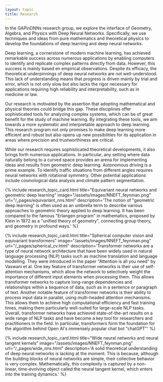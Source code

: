 ```yaml
---
layout: topic
title: Research
---
```


In the GAPinDNNs research group, we explore the interface of Geometry, Algebra,
and Physics with Deep Neural Networks. Specifically, we use techniques and
ideas from pure mathematics and theoretical physics to develop the foundations
of deep learning and deep neural networks.

Deep learning, a cornerstone of modern machine learning, has achieved
remarkable success across numerous applications by enabling computers to
identify and replicate complex patterns directly from data. However, this
success is mainly based en empirical observations. Despite its efficacy, the
theoretical underpinnings of deep neural networks are not well-understood. This
lack of understanding means that progress is driven mainly by trial and error,
which is not only slow but also lacks the rigor necessary for applications
requiring high reliability and interpretability, such as in medicine or law.

Our research is motivated by the assertion that adopting mathematical and
physical theories could bridge this gap. These disciplines offer sophisticated
tools for analyzing complex systems, which can be of great benefit for the
study of machine learning. By integrating these tools, we aim towards a more
systematic and interpretable approach to deep learning. This research program
not only promises to make deep learning more efficient and robust but also
opens up new possibilities for its application in areas where precision and
trustworthiness are critical.

While our research requires sophisticated theoretical developments, it also
brings forth numerous applications. In particular, any setting where data
naturally belong to a curved space provides an arena for implementing ideas and
results from geometric deep learning. Autonomous driving is a prime example. To
identify traffic situations from different angles requires neural networks with
rotational symmetry. Other potential applications include cosmological data
analysis and climate pattern segmentation.

{% include research_topic_card.html
title="Equivariant neural networks and geometric deep learning"
image="/assets/images/NNEFT_feynman.png"
url="/_pages/equivariant_nns.html"
description='The notion of "geometric deep learning" is
        often used as an umbrella term to describe various approaches to geometric
        theory applied to deep learning. It has been compared to the famous "Erlangen
        program" in mathematics, proposed by Klein in 1872 as a "unified theory of
        geometry", connecting group theory, and geometry in profound ways.'
%}

{% include research_topic_card.html
title="Spherical computer vision and equivariant transformers"
image="/assets/images/NNEFT_feynman.png"
url="/_pages/spherical_cv.html"
description='Transformer networks are a type of neural network architecture that
          have been widely used in natural language processing (NLP) tasks such as
          machine translation and language modelling. They were introduced in the paper
          "Attention is all you need" by Vaswani et al. One key feature of transformer
          networks is their use of self-attention mechanisms, which allow the network to
          selectively weight the importance of different input elements when processing
          them. This allows transformer networks to capture long-range dependencies and
          relationships within a sequence of data, such as in a sentence or paragraph of
          text. Another notable feature of transformer networks is their ability to
          process input data in parallel, using multi-headed attention mechanisms. This
          allows them to achieve high computational efficiency and fast training times,
          making them particularly well-suited for large-scale NLP tasks. Overall,
          transformer networks have achieved state-of-the-art results on a wide range of
          NLP tasks and have become a key tool for researchers and practitioners in the
          field. In particular, transformers form the foundation for the algorithm
          behind Open AI\'s immensely popular chat bot "chatGPT"'
%}

{% include research_topic_card.html
title="Wide neural networks and neural tangent kernels"
image="/assets/images/NNEFT_feynman.png"
url="/_pages/wide_nns.html"
description='A solid theoretical understanding of deep neural networks is
  lacking at the moment. This is because, although the building blocks of neural
  networks are simple, their collective behavior is very complex. Mathematically,
  this complexity is captured by a non-linear, time-evolving object called the
  neural tangent kernel, which enters into the training dynamics.'
%}


